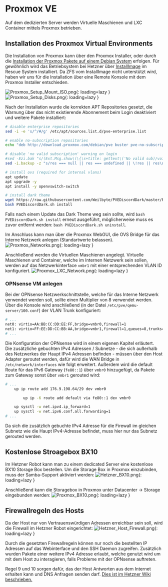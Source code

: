 # Proxmox VE
Auf dem dedizierten Server werden Virtuelle Maschienen und LXC Container mittels Proxmox betrieben.

## Installation des Proxmox Virtual Environments
Die Installation von Proxmox kann über den Proxmox Installer, oder durch die [Installation der Proxmox Pakete auf einem Debian System](https://pve.proxmox.com/wiki/Install_Proxmox_VE_on_Debian_Buster) erfolgen.
Für gewöhnlich wird das Betriebsystem bei Hetzner über [InstallImage](https://docs.hetzner.com/robot/dedicated-server/operating-systems/installimage/) im Rescue System installiert. Da ZFS vom InstallImage nicht unterstützt wird, haben wir uns für die Installation über eine Remote Konsole mit dem Proxmox Installer entschieden.

![Proxmox_Setup_Mount_ISO.png](../img/setup/Proxmox_Setup_Mount_ISO.png?raw=true){: loading=lazy }
![Proxmox_Setup_Disks.png](../img/setup/Proxmox_Setup_Disks.png?raw=true){: loading=lazy }

Nach der Installation wurde die korrekten APT Repositories gesetzt, die Warnung über das nicht existierende Abonnement beim Login deaktiviert und weitere Pakete installiert:
```bash
# disable enterprise repositories
sed -i -e 's/^/#/g' /etc/apt/sources.list.d/pve-enterprise.list

# enable no-subscription repositories
echo "deb http://download.proxmox.com/debian/pve buster pve-no-subscription" >> /etc/apt/sources.list.d/pve-no-subscription.list

# disable 'no valid subscription' warning on login
#sed -Ezi.bak "s/(Ext.Msg.show\(\{\s+title: gettext\('No valid sub)/void\(\{ \/\/\1/g" /usr/share/javascript/proxmox-widget-toolkit/proxmoxlib.js && systemctl restart pveproxy.service
sed -i.backup -z "s/res === null || res === undefined || \!res || res\n\t\t\t.data.status.toLowerCase() \!== 'active'/false/g" /usr/share/javascript/proxmox-widget-toolkit/proxmoxlib.js && systemctl restart pveproxy.service

# install ovs (required for internal vlans)
apt update
apt upgrade -y
apt install -y openvswitch-switch

# install dark theme
wget https://raw.githubusercontent.com/Weilbyte/PVEDiscordDark/master/PVEDiscordDark.sh
bash PVEDiscordDark.sh install
```

Falls nach einem Update das Dark Theme weg sein sollte, wird `bash PVEDiscordDark.sh install` erneut ausgeführt, möglicherweise muss es zuvor entfernt werden: `bash PVEDiscordDark.sh uninstall`.

Im Anschluss kann man über die Proxmox WebGUI, die OVS Bridge für das Interne Netzwerk anlegen (Standartwerte belassen).
![Proxmox_Networks.png](../img/setup/Proxmox_Networks.png?raw=true){: loading=lazy }

Anschließend werden die Virtuellen Maschienen angelegt. Virtuelle Maschienen und Container, welche im Internen Netzwerk sein sollen, werden auf das Netzwerkinterface `vmbr1` mit einer entsprechenden VLAN ID konfiguriert.
![Proxmox_LXC_Network.png](../img/setup/Proxmox_LXC_Network.png?raw=true){: loading=lazy }

### OPNsense VM anlegen
Bei der OPNsense Netzwerkschnittstelle, welche für das Interne Netzwerk verwendet werden soll, sollte einen Multiplier von 8 verwendet werden. Über die Konsole wird anschließend (in der Datei `/etc/pve/qemu-server/100.conf`) der VLAN Trunk konfiguriert:
```bash
# ...
net0: virtio=AA:BB:CC:DD:EE:FF,bridge=vmbr0,firewall=1
net1: virtio=FF:EE:DD:CC:BB:AA,bridge=vmbr1,firewall=1,queues=8,trunks=1-4095
# ...
```

Die Konfiguration der OPNsense wird in einem eigenen Kapitel erläutert.  
Die zusätzliche gebuchten IPv4 Adressen / Subnetze - die sich außerhalb des Netzwerkes der Haupt IPv4 Adressen befinden - müssen über den Host Adapter geroutet werden, dafür wird die WAN Bridge in `/etc/network/interfaces` wie folgt erweitert. Außerdem wird die default Route für das IPv6 Gateway (`fe80::1`) über `vmbr0` hinzugefügt, da Pakete zum Gateway sonst über `vmbr1` gerouted wird:
```bash
# ...
	up ip route add 176.9.198.64/29 dev vmbr0

        up ip -6 route add default via fe80::1 dev vmbr0

	up sysctl -w net.ipv4.ip_forward=1
	up sysctl -w net.ipv6.conf.all.forwarding=1
# ...
```
Da sich die zusätzlich gebuchte IPv4 Adresse für die Firewall im gleichen Subnetz wie die Haupt IPv4-Adresse befindet, muss hier nur das Subnetz gerouted werden.

## Kostenlose Stroagebox BX10
Im Hetzner Robot kann man zu einem dedicated Server eine kostenlose BX10 Storage Box bestellen.
Um die Storage Box in Proxmox einzubinden, muss der Samba-Support aktiviert werden:
![Hetzner_BX10.png](../img/setup/Hetzner_BX10.png?raw=true){: loading=lazy }

Anschließend kann die Storagebox in Proxmox unter Datacenter -> Storage eingebunden werden:
![Proxmox_BX10.png](../img/setup/Proxmox_BX10.png?raw=true){: loading=lazy }

## Firewallregeln des Hosts
Da der Host nur von Vertrauenswürdigen Adressen erreichbar sein soll, wird die Firewall im Hetzner Robot eingerichtet:
![Hetzner_Host_Firewall.png](../img/setup/Hetzner_Host_Firewall.png?raw=true){: loading=lazy }

Durch die gesetzten Firewallregeln können nur noch die bestellten IP Adressen auf das Webinterface und den SSH Daemon zugreifen. Zusätzlich wurden Pakete einer weitere IPv4 Adresse erlaubt, welche genutzt wird um mit dem Host zu interagieren, falls Probleme mit der OPNsense auftreten.

Regel 9 und 10 sorgen dafür, das der Host Antworten aus dem Internet erhalten kann und DNS Anfragen senden darf. [Dies ist im Hetzner Wiki beschrieben.](https://docs.hetzner.com/de/robot/dedicated-server/firewall/#ausgehende-tcp-verbindungen)
